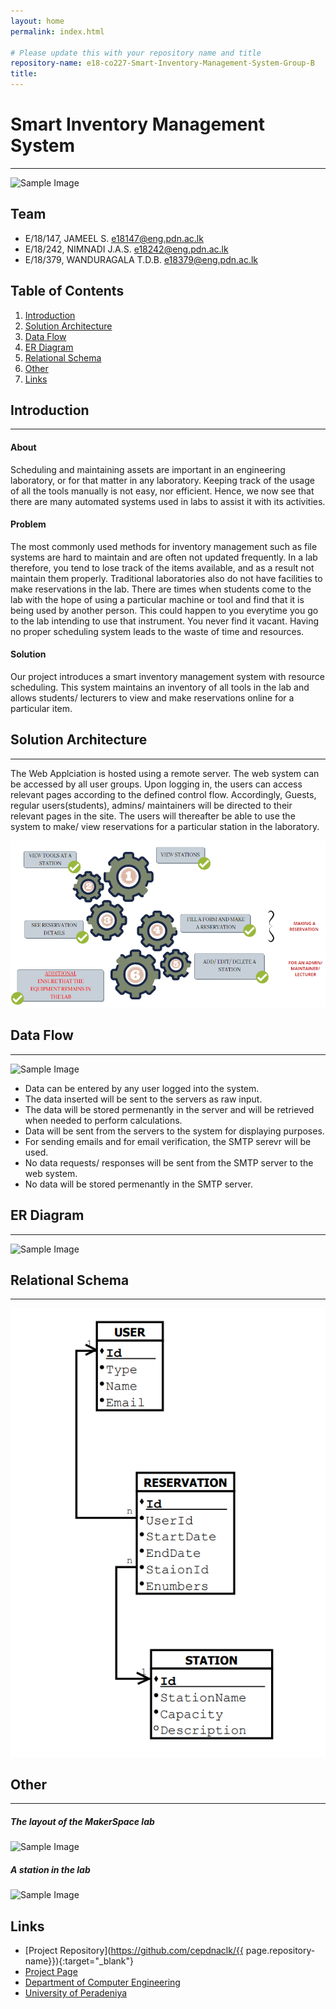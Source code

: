 ```yaml
---
layout: home
permalink: index.html

# Please update this with your repository name and title
repository-name: e18-co227-Smart-Inventory-Management-System-Group-B
title:
---
```


[comment]: # "This is the standard layout for the project, but you can clean this and use your own template"

# Smart Inventory Management System

---

![Sample Image](./images/cover_page.jpg)


## Team
-  E/18/147, JAMEEL S.  [e18147@eng.pdn.ac.lk](mailto:name@email.com)
-  E/18/242, NIMNADI J.A.S.  [e18242@eng.pdn.ac.lk](mailto:name@email.com)
-  E/18/379, WANDURAGALA T.D.B.  [e18379@eng.pdn.ac.lk](mailto:name@email.com)

## Table of Contents
1. [Introduction](#introduction)
2. [Solution Architecture](#solution-architecture)
3. [Data Flow](#data-flow)
4. [ER Diagram](#er-diagram)
5. [Relational Schema](#relational-schema)
6. [Other](#other)
7. [Links](#links)


## Introduction
---

#### About

Scheduling and maintaining assets are important in an engineering laboratory, or for that matter in any laboratory. Keeping track of the usage of all the tools manually is not easy, nor efficient. Hence, we now see that there are many automated systems used in labs to assist it with its activities. 

#### Problem

The most commonly used methods for inventory management such as file systems are hard to maintain and are often not updated frequently. In a lab therefore, you tend to lose track of the items available, and as a result not maintain them properly. 
Traditional laboratories also do not have facilities to make reservations in the lab. There are times when students come to the lab with the hope of using a particular machine or tool and find that it is being used by another person. This could happen to you everytime you go to the lab intending to use that instrument. You never find it vacant.
Having no proper scheduling system leads to the waste of time and resources.

#### Solution

Our project introduces a smart inventory management system with resource scheduling. This system maintains an inventory of all tools in the lab and allows students/ lecturers to view and make reservations online for a particular item.

## Solution Architecture
---

The Web Applciation is hosted using a remote server. The web system can be accessed by all user groups. Upon logging in, the users can access relevant pages according to the defined control flow. Accordingly, Guests, regular users(students), admins/ maintainers will be directed to their relevant pages in the site.
The users will thereafter be able to use the system to make/ view reservations for a particular station in the laboratory. 

![Sample Image](./images/solarch.png)

## Data Flow
---


![Sample Image](./images/dataflow.png)

- Data can be entered by any user logged into the system.
- The data inserted will be sent to the servers as raw input.
- The data will be stored permenantly in the server and will be retrieved when needed to perform calculations.
- Data will be sent from the servers to the system for displaying purposes.
- For sending emails and for email verification, the SMTP serevr will be used.
- No data requests/ responses will be sent from the SMTP server to the web system.
- No data will be stored permenantly in the SMTP server.


## ER Diagram
---

![Sample Image](./images/ER_Diagram.png)

## Relational Schema
---

![Sample Image](./images/relationalschema.png)


## Other
---

##### The layout of the MakerSpace lab

![Sample Image](./images/lab_view.jpg)


##### A station in the lab

![Sample Image](./images/station.jpg)
 

## Links

- [Project Repository](https://github.com/cepdnaclk/{{ page.repository-name}}){:target="_blank"}
- [Project Page](https://cepdnaclk.github.io/e18-co227-Smart-Inventory-Management-System-Group-B/)
- [Department of Computer Engineering](http://www.ce.pdn.ac.lk/)
- [University of Peradeniya](https://eng.pdn.ac.lk/)


[//]: # (Please refer this to learn more about Markdown syntax)
[//]: # (https://github.com/adam-p/markdown-here/wiki/Markdown-Cheatsheet)
